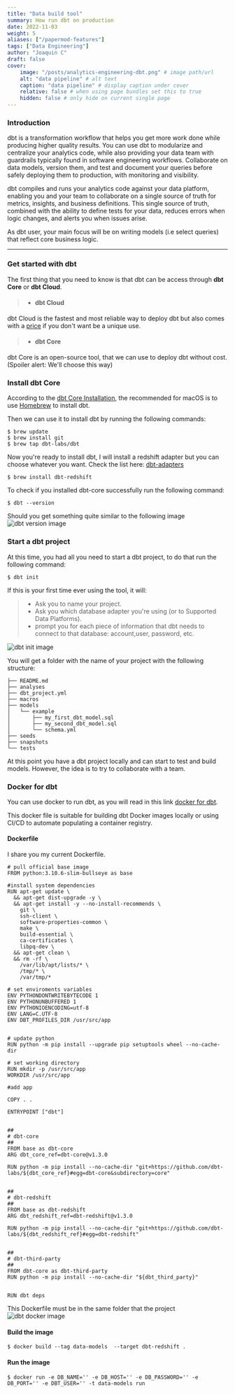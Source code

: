 ```yaml
---
title: "Data build tool"
summary: How run dbt on production
date: 2022-11-03
weight: 5
aliases: ["/papermod-features"]
tags: ["Data Engineering"]
author: "Joaquin C"
draft: false
cover:
    image: "/posts/analytics-engineering-dbt.png" # image path/url
    alt: "data pipeline" # alt text
    caption: "data pipeline" # display caption under cover
    relative: false # when using page bundles set this to true
    hidden: false # only hide on current single page
---
```


### Introduction
dbt is a transformation workflow that helps you get more work done while producing higher quality results. You can use dbt to modularize and centralize your analytics code, while also providing your data team with guardrails typically found in software engineering workflows. Collaborate on data models, version them, and test and document your queries before safely deploying them to production, with monitoring and visibility.

dbt compiles and runs your analytics code against your data platform, enabling you and your team to collaborate on a single source of truth for metrics, insights, and business definitions. This single source of truth, combined with the ability to define tests for your data, reduces errors when logic changes, and alerts you when issues arise.

As dbt user, your main focus will be on writing models (i.e select queries) that reflect core business logic.

---

### Get started with dbt
The first thing that you need to know is that dbt can be access through **dbt Core** or **dbt Cloud**.
> - #### dbt Cloud
dbt Cloud is the fastest and most reliable way to deploy dbt but also comes with a [price](https://www.getdbt.com/pricing/) if you don't want be a unique use.

> - #### dbt Core
dbt Core is an open-source tool, that we can use to deploy dbt without cost. (Spoiler alert: We'll choose this way)

### Install dbt Core
According to the [dbt Core Installation](https://docs.getdbt.com/docs/get-started/installation), the recommended for macOS is to use [Homebrew](https://brew.sh/) to install dbt.

Then we can use it to install dbt by running the following commands:
```shell
$ brew update
$ brew install git
$ brew tap dbt-labs/dbt
```
Now you're ready to install dbt, I will install a redshift adapter but you can choose whatever you want. Check the list 
here: [dbt-adapters](https://docs.getdbt.com/docs/supported-data-platforms)
```shell
$ brew install dbt-redshift
```
To check if you installed dbt-core successfully run the following command:
```shell
$ dbt --version
```
Should you get something quite similar to the following image
![dbt version image](/posts/dbt_version.png#center)

### Start a dbt project
At this time, you had all you need to start a dbt project, to do that run the following command:
```shell
$ dbt init
```
If this is your first time ever using the tool, it will:

> - Ask you to name your project.
> - Ask you which database adapter you're using (or to Supported Data Platforms).
> - prompt you for each piece of information that dbt needs to connect to that database: account,user, password, etc.

![dbt init image](/posts/dbt_init.png#center)

You will get a folder with the name of your project with the following structure:
``` shell 
├── README.md
├── analyses
├── dbt_project.yml
├── macros
├── models
│   └── example
│       ├── my_first_dbt_model.sql
│       ├── my_second_dbt_model.sql
│       └── schema.yml
├── seeds
├── snapshots
└── tests
```
At this point you have a dbt project locally and can start to test and build models. However, the idea is to try to collaborate with a team.

### Docker for dbt
You can use docker to run dbt, as you will read in this link  [docker for dbt](https://github.com/dbt-labs/dbt-core/tree/main/docker).

This docker file is suitable for building dbt Docker images locally or using CI/CD to automate populating a container registry.

#### Dockerfile
I share you my current Dockerfile.

```shell
# pull official base image
FROM python:3.10.6-slim-bullseye as base

#install system dependencies
RUN apt-get update \
  && apt-get dist-upgrade -y \
  && apt-get install -y --no-install-recommends \
    git \
    ssh-client \
    software-properties-common \
    make \
    build-essential \
    ca-certificates \
    libpq-dev \
  && apt-get clean \
  && rm -rf \
    /var/lib/apt/lists/* \
    /tmp/* \
    /var/tmp/*

# set enviroments variables
ENV PYTHONDONTWRITEBYTECODE 1
ENV PYTHONUNBUFFERED 1
ENV PYTHONIOENCODING=utf-8
ENV LANG=C.UTF-8
ENV DBT_PROFILES_DIR /usr/src/app


# update python
RUN python -m pip install --upgrade pip setuptools wheel --no-cache-dir

# set working directory
RUN mkdir -p /usr/src/app
WORKDIR /usr/src/app

#add app

COPY . .

ENTRYPOINT ["dbt"]


##
# dbt-core
##
FROM base as dbt-core
ARG dbt_core_ref=dbt-core@v1.3.0

RUN python -m pip install --no-cache-dir "git+https://github.com/dbt-labs/${dbt_core_ref}#egg=dbt-core&subdirectory=core"


##
# dbt-redshift
##
FROM base as dbt-redshift
ARG dbt_redshift_ref=dbt-redshift@v1.3.0

RUN python -m pip install --no-cache-dir "git+https://github.com/dbt-labs/${dbt_redshift_ref}#egg=dbt-redshift"


##
# dbt-third-party
##
FROM dbt-core as dbt-third-party
RUN python -m pip install --no-cache-dir "${dbt_third_party}"


RUN dbt deps
```
This Dockerfile must be in the same folder that the project
![dbt docker image](/posts/dbt_docker.png#center)


#### Build the image
```shell
$ docker build --tag data-models  --target dbt-redshift .
```

#### Run the image
```shell
$ docker run -e DB_NAME='' -e DB_HOST='' -e DB_PASSWORD='' -e DB_PORT='' -e DBT_USER='' -t data-models run 
```